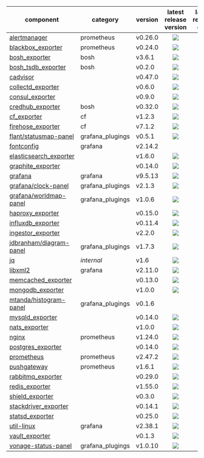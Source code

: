 | component                 | category         | version | latest release version           | latest release date              |
|---------------------------|------------------|---------|:--------------------------------:|:--------------------------------:|
| [alertmanager]            | prometheus       | v0.26.0 | ![][alertmanager-ver]            | ![][alertmanager-act]            |
| [blackbox_exporter]       | prometheus       | v0.24.0 | ![][blackbox_exporter-ver]       | ![][blackbox_exporter-act]       |
| [bosh_exporter]           | bosh             | v3.6.1  | ![][bosh_exporter-ver]           | ![][bosh_exporter-act]           |
| [bosh_tsdb_exporter]      | bosh             | v0.2.0  | ![][bosh_tsdb_exporter-ver]      | ![][bosh_tsdb_exporter-act]      |
| [cadvisor]                |                  | v0.47.0 | ![][cadvisor-ver]                | ![][cadvisor-act]                |
| [collectd_exporter]       |                  | v0.6.0  | ![][collectd_exporter-ver]       | ![][collectd_exporter-act]       |
| [consul_exporter]         |                  | v0.9.0  | ![][consul_exporter-ver]         | ![][consul_exporter-act]         |
| [credhub_exporter]        | bosh             | v0.32.0 | ![][credhub_exporter-ver]        | ![][credhub_exporter-act]        |
| [cf_exporter]             | cf               | v1.2.3  | ![][cf_exporter-ver]             | ![][cf_exporter-act]             |
| [firehose_exporter]       | cf               | v7.1.2  | ![][firehose_exporter-ver]       | ![][firehose_exporter-act]       |
| [flant/statusmap-panel]   | grafana_plugings | v0.5.1  | ![][flant/statusmap-panel-ver]   | ![][flant/statusmap-panel-act]   |
| [fontconfig]              | grafana          | v2.14.2 |                                  |                                  |
| [elasticsearch_exporter]  |                  | v1.6.0  | ![][elasticsearch_exporter-ver]  | ![][elasticsearch_exporter-act]  |
| [graphite_exporter]       |                  | v0.14.0 | ![][graphite_exporter-ver]       | ![][graphite_exporter-act]       |
| [grafana]                 | grafana          | v9.5.13  | ![][grafana-ver]                 | ![][grafana-act]                 |
| [grafana/clock-panel]     | grafana_plugings | v2.1.3  | ![][grafana/clock-panel-ver]     | ![][grafana/clock-panel-act]     |
| [grafana/worldmap-panel]  | grafana_plugings | v1.0.6  | ![][grafana/worldmap-panel-ver]  | ![][grafana/worldmap-panel-act]  |
| [haproxy_exporter]        |                  | v0.15.0 | ![][haproxy_exporter-ver]        | ![][haproxy_exporter-act]        |
| [influxdb_exporter]       |                  | v0.11.4 | ![][influxdb_exporter-ver]       | ![][influxdb_exporter-act]       |
| [ingestor_exporter]       |                  | v2.2.0  | ![][ingestor_exporter-ver]       | ![][ingestor_exporter-act]       |
| [jdbranham/diagram-panel] | grafana_plugings | v1.7.3  | ![][jdbranham/diagram-panel-ver] | ![][jdbranham/diagram-panel-act] |
| [jq]                      | *internal*       | v1.6    | ![][jq-ver]                      | ![][jq-act]                      |
| [libxml2]                 | grafana          | v2.11.0 | ![][libxml2-ver]                 |                                  |
| [memcached_exporter]      |                  | v0.13.0 | ![][memcached_exporter-ver]      | ![][memcached_exporter-act]      |
| [mongodb_exporter]        |                  | v1.0.0  | ![][mongodb_exporter-ver]        | ![][mongodb_exporter-act]        |
| [mtanda/histogram-panel]  | grafana_plugings | v0.1.6  |                                  |                                  |
| [mysqld_exporter]         |                  | v0.14.0 | ![][mysqld_exporter-ver]         | ![][mysqld_exporter-act]         |
| [nats_exporter]           |                  | v1.0.0  | ![][nats_exporter-ver]           | ![][nats_exporter-act]           |
| [nginx]                   | prometheus       | v1.24.0 | ![][nginx-ver]                   |                                  |
| [postgres_exporter]       |                  | v0.14.0 | ![][postgres_exporter-ver]       | ![][postgres_exporter-act]       |
| [prometheus]              | prometheus       | v2.47.2 | ![][prometheus-ver]              | ![][prometheus-act]              |
| [pushgateway]             | prometheus       | v1.6.1  | ![][pushgateway-ver]             | ![][pushgateway-act]             |
| [rabbitmq_exporter]       |                  | v0.29.0 | ![][rabbitmq_exporter-ver]       | ![][rabbitmq_exporter-act]       |
| [redis_exporter]          |                  | v1.55.0 | ![][redis_exporter-ver]          | ![][redis_exporter-act]          |
| [shield_exporter]         |                  | v0.3.0  | ![][shield_exporter-ver]         | ![][shield_exporter-act]         |
| [stackdriver_exporter]    |                  | v0.14.1 | ![][stackdriver_exporter-ver]    | ![][stackdriver_exporter-act]    |
| [statsd_exporter]         |                  | v0.25.0 | ![][statsd_exporter-ver]         | ![][statsd_exporter-act]         |
| [util-linux]              | grafana          | v2.38.1 | ![][util-linux-ver]              |                                  |
| [vault_exporter]          |                  | v0.1.3  | ![][vault_exporter-ver]          | ![][vault_exporter-act]          |
| [vonage-status-panel]     | grafana_plugings | v1.0.10 | ![][vonage-status-panel-ver]     | ![][vonage-status-panel-act]     |


[alertmanager]: https://github.com/prometheus/alertmanager
[alertmanager-act]: https://img.shields.io/github/release-date/prometheus/alertmanager?label=latest
[alertmanager-ver]: https://img.shields.io/github/v/release/prometheus/alertmanager?label=latest

[prometheus]: https://github.com/prometheus/prometheus
[prometheus-act]: https://img.shields.io/github/release-date/prometheus/prometheus?label=latest
[prometheus-ver]: https://img.shields.io/github/v/release/prometheus/prometheus?label=latest

[blackbox_exporter]: https://github.com/prometheus/blackbox_exporter
[blackbox_exporter-act]: https://img.shields.io/github/release-date/prometheus/blackbox_exporter?label=latest
[blackbox_exporter-ver]: https://img.shields.io/github/v/release/prometheus/blackbox_exporter?label=latest

[bosh_exporter]: https://github.com/bosh-prometheus/bosh_exporter
[bosh_exporter-act]: https://img.shields.io/github/release-date/bosh-prometheus/bosh_exporter?label=latest
[bosh_exporter-ver]: https://img.shields.io/github/v/release/bosh-prometheus/bosh_exporter?label=latest

[bosh_tsdb_exporter]: https://github.com/bosh-prometheus/bosh_tsdb_exporter
[bosh_tsdb_exporter-act]: https://img.shields.io/github/release-date/bosh-prometheus/bosh_tsdb_exporter?label=latest
[bosh_tsdb_exporter-ver]: https://img.shields.io/github/v/release/bosh-prometheus/bosh_tsdb_exporter?label=latest

[cadvisor]: https://github.com/google/cadvisor
[cadvisor-act]: https://img.shields.io/github/release-date/google/cadvisor?label=latest
[cadvisor-ver]: https://img.shields.io/github/v/release/google/cadvisor?label=latest

[cf_exporter]: https://github.com/bosh-prometheus/cf_exporter
[cf_exporter-act]: https://img.shields.io/github/release-date/bosh-prometheus/cf_exporter?label=latest
[cf_exporter-ver]: https://img.shields.io/github/v/release/bosh-prometheus/cf_exporter?label=latest

[collectd_exporter]: https://github.com/prometheus/collectd_exporter
[collectd_exporter-act]: https://img.shields.io/github/release-date/prometheus/collectd_exporter?label=latest
[collectd_exporter-ver]: https://img.shields.io/github/v/release/prometheus/collectd_exporter?label=latest

[consul_exporter]: https://github.com/prometheus/consul_exporter
[consul_exporter-act]: https://img.shields.io/github/release-date/prometheus/consul_exporter?label=latest
[consul_exporter-ver]: https://img.shields.io/github/v/release/prometheus/consul_exporter?label=latest

[credhub_exporter]: https://github.com/orange-cloudfoundry/credhub_exporter
[credhub_exporter-act]: https://img.shields.io/github/release-date/orange-cloudfoundry/credhub_exporter?label=latest
[credhub_exporter-ver]: https://img.shields.io/github/v/release/orange-cloudfoundry/credhub_exporter?label=latest

[elasticsearch_exporter]: https://github.com/prometheus-community/elasticsearch_exporter
[elasticsearch_exporter-act]: https://img.shields.io/github/release-date/prometheus-community/elasticsearch_exporter?label=latest
[elasticsearch_exporter-ver]: https://img.shields.io/github/v/release/prometheus-community/elasticsearch_exporter?label=latest

[firehose_exporter]: https://github.com/bosh-prometheus/firehose_exporter
[firehose_exporter-act]: https://img.shields.io/github/release-date/bosh-prometheus/firehose_exporter?label=latest
[firehose_exporter-ver]: https://img.shields.io/github/v/release/bosh-prometheus/firehose_exporter?label=latest

[grafana]: https://github.com/grafana/grafana
[grafana-act]: https://img.shields.io/github/release-date/grafana/grafana?label=latest
[grafana-ver]: https://img.shields.io/github/v/release/grafana/grafana?label=latest

[fontconfig]: https://gitlab.freedesktop.org/fontconfig/fontconfig

[flant/statusmap-panel]: https://github.com/flant/grafana-statusmap
[flant/statusmap-panel-act]: https://img.shields.io/github/release-date/flant/grafana-statusmap?label=latest
[flant/statusmap-panel-ver]: https://img.shields.io/github/v/release/flant/grafana-statusmap?label=latest

[grafana/clock-panel]: https://github.com/grafana/clock-panel
[grafana/clock-panel-act]: https://img.shields.io/github/release-date/grafana/clock-panel?label=latest
[grafana/clock-panel-ver]: https://img.shields.io/github/v/release/grafana/clock-panel?label=latest

[grafana/worldmap-panel]: https://github.com/grafana/worldmap-panel
[grafana/worldmap-panel-act]: https://img.shields.io/github/release-date/grafana/worldmap-panel?label=latest
[grafana/worldmap-panel-ver]: https://img.shields.io/github/v/release/grafana/worldmap-panel?label=latest

[jdbranham/diagram-panel]: https://github.com/jdbranham/grafana-diagram
[jdbranham/diagram-panel-act]: https://img.shields.io/github/release-date/jdbranham/grafana-diagram?label=latest
[jdbranham/diagram-panel-ver]: https://img.shields.io/github/v/release/jdbranham/grafana-diagram?label=latest

[mtanda/histogram-panel]: https://github.com/mtanda/grafana-histogram-panel
[mtanda/histogram-panel-act]: https://img.shields.io/github/release-date/mtanda/grafana-histogram-panel?label=latest
[mtanda/histogram-panel-ver]: https://img.shields.io/github/v/release/mtanda/grafana-histogram-panel?label=latest

[vonage-status-panel]: https://github.com/Vonage/Grafana_Status_panel
[vonage-status-panel-act]: https://img.shields.io/github/release-date/Vonage/Grafana_Status_panel?label=latest
[vonage-status-panel-ver]: https://img.shields.io/github/v/release/Vonage/Grafana_Status_panel?label=latest

[graphite_exporter]: https://github.com/prometheus/graphite_exporter
[graphite_exporter-act]: https://img.shields.io/github/release-date/prometheus/graphite_exporter?label=latest
[graphite_exporter-ver]: https://img.shields.io/github/v/release/prometheus/graphite_exporter?label=latest

[haproxy_exporter]: https://github.com/prometheus/haproxy_exporter
[haproxy_exporter-act]: https://img.shields.io/github/release-date/prometheus/haproxy_exporter?label=latest
[haproxy_exporter-ver]: https://img.shields.io/github/v/release/prometheus/haproxy_exporter?label=latest

[influxdb_exporter]: https://github.com/prometheus/influxdb_exporter
[influxdb_exporter-act]: https://img.shields.io/github/release-date/prometheus/influxdb_exporter?label=latest
[influxdb_exporter-ver]: https://img.shields.io/github/v/release/prometheus/influxdb_exporter?label=latest

[ingestor_exporter]: https://github.com/bosh-prometheus/ingestor_exporter
[ingestor_exporter-act]: https://img.shields.io/github/release-date/bosh-prometheus/ingestor_exporter?label=latest
[ingestor_exporter-ver]: https://img.shields.io/github/v/release/bosh-prometheus/ingestor_exporter?label=latest

[memcached_exporter]: https://github.com/prometheus/memcached_exporter
[memcached_exporter-act]: https://img.shields.io/github/release-date/prometheus/memcached_exporter?label=latest
[memcached_exporter-ver]: https://img.shields.io/github/v/release/prometheus/memcached_exporter?label=latest

[mongodb_exporter]: https://github.com/percona/mongodb_exporter
[mongodb_exporter-act]: https://img.shields.io/github/release-date/percona/mongodb_exporter?label=latest
[mongodb_exporter-ver]: https://img.shields.io/github/v/release/percona/mongodb_exporter?label=latest

[mysqld_exporter]: https://github.com/prometheus/mysqld_exporter
[mysqld_exporter-act]: https://img.shields.io/github/release-date/prometheus/mysqld_exporter?label=latest
[mysqld_exporter-ver]: https://img.shields.io/github/v/release/prometheus/mysqld_exporter?label=latest

[nats_exporter]: https://github.com/nats-io/prometheus-nats-exporter
[nats_exporter-act]: https://img.shields.io/github/release-date/nats-io/prometheus-nats-exporter?label=latest
[nats_exporter-ver]: https://img.shields.io/github/v/release/nats-io/prometheus-nats-exporter?label=latest

[nginx]: https://github.com/nginx/nginx
[nginx-act]: https://img.shields.io/github/release-date/nginx/nginx?label=latest
[nginx-ver]: https://img.shields.io/github/v/tag/nginx/nginx?label=latest

[postgres_exporter]: https://github.com/prometheus-community/postgres_exporter
[postgres_exporter-act]: https://img.shields.io/github/release-date/prometheus-community/postgres_exporter?label=latest
[postgres_exporter-ver]: https://img.shields.io/github/v/release/prometheus-community/postgres_exporter?label=latest

[pushgateway]: https://github.com/prometheus/pushgateway
[pushgateway-act]: https://img.shields.io/github/release-date/prometheus/pushgateway?label=latest
[pushgateway-ver]: https://img.shields.io/github/v/release/prometheus/pushgateway?label=latest

[rabbitmq_exporter]: https://github.com/kbudde/rabbitmq_exporter
[rabbitmq_exporter-act]: https://img.shields.io/github/release-date/kbudde/rabbitmq_exporter?label=latest
[rabbitmq_exporter-ver]: https://img.shields.io/github/v/release/kbudde/rabbitmq_exporter?label=latest

[redis_exporter]: https://github.com/oliver006/redis_exporter
[redis_exporter-act]: https://img.shields.io/github/release-date/oliver006/redis_exporter?label=latest
[redis_exporter-ver]: https://img.shields.io/github/v/release/oliver006/redis_exporter?label=latest

[shield_exporter]: https://github.com/bosh-prometheus/shield_exporter
[shield_exporter-act]: https://img.shields.io/github/release-date/bosh-prometheus/shield_exporter?label=latest
[shield_exporter-ver]: https://img.shields.io/github/v/release/bosh-prometheus/shield_exporter?label=latest

[stackdriver_exporter]: https://github.com/prometheus-community/stackdriver_exporter
[stackdriver_exporter-act]: https://img.shields.io/github/release-date/prometheus-community/stackdriver_exporter?label=latest
[stackdriver_exporter-ver]: https://img.shields.io/github/v/release/prometheus-community/stackdriver_exporter?label=latest

[statsd_exporter]: https://github.com/prometheus/statsd_exporter
[statsd_exporter-act]: https://img.shields.io/github/release-date/prometheus/statsd_exporter?label=latest
[statsd_exporter-ver]: https://img.shields.io/github/v/release/prometheus/statsd_exporter?label=latest

[vault_exporter]: https://github.com/Talend/vault_exporter
[vault_exporter-act]: https://img.shields.io/github/release-date/Talend/vault_exporter?label=latest
[vault_exporter-ver]: https://img.shields.io/github/v/release/Talend/vault_exporter?label=latest

[util-linux]: https://github.com/util-linux/util-linux
[util-linux-act]: https://img.shields.io/github/release-date/util-linux/util-linux?label=latest
[util-linux-ver]: https://img.shields.io/github/v/tag/util-linux/util-linux?label=latest

[jq]: https://github.com/stedolan/jq
[jq-act]: https://img.shields.io/github/release-date/stedolan/jq?label=latest
[jq-ver]: https://img.shields.io/github/v/release/stedolan/jq?label=latest

[libxml2]: https://github.com/GNOME/libxml2
[libxml2-act]: https://img.shields.io/github/release-date/GNOME/libxml2?label=latest
[libxml2-ver]: https://img.shields.io/github/v/tag/GNOME/libxml2?label=latest
